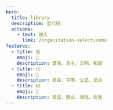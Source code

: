 ```yaml
---
hero:
  title: library
  description: 低代码
  actions:
    - text: 进入
      link: /organization-select/demo
features:
  - title: 低
    emoji: 💎
    description: 富强、民主、文明、和谐
  - title: 代
    emoji: 🌈
    description: 自由、平等、公正、法治
  - title: 码
    emoji: 🚀
    description: 爱国、敬业、诚信、友善
---
```

